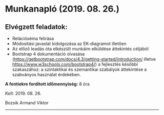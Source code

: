 # Munkanapló (2019. 08. 26.)

## Elvégzett feladatok:

* Relációséma felirása
* Módositási javaslat kidolgozása az EK-diagramot illetően
* Az előző leadás óta elkészült munkáim elküldése áttekintés céljából
* Bootstrap 4 dokumentáció olvasása (https://getbootstrap.com/docs/4.3/getting-started/introduction/ illetve https://www.w3schools.com/bootstrap4/) a fejlesztés későbbi szakaszához: a szintaktikai és szemantikai szabályok áttekintése a szabványos használat érdekében.

**A fentiekre fordított időmennyiség:** 8 óra

*Kelt:* 2019. 08. 26.  

Bozsik Armand Viktor

---